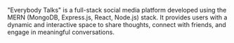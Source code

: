"Everybody Talks" is a full-stack social media platform developed using the MERN (MongoDB, Express.js, React, Node.js) stack. It provides users with a dynamic and interactive space to share thoughts, connect with friends, and engage in meaningful conversations.

